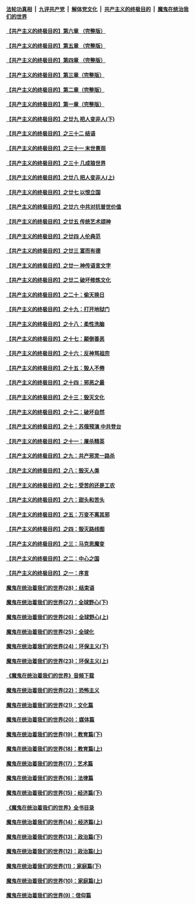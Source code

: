 

####  [法轮功真相](../../../../basic/blob/master/README.md?t=04062301) &nbsp;|&nbsp; [九评共产党](../../../../9ping.md/blob/master/README.md?t=04062301) &nbsp;|&nbsp; [解体党文化](../../../../jtdwh.md/blob/master/README.md?t=04062301)  &nbsp;|&nbsp; [共产主义的终极目的](../../../../gczydzjmd.md/blob/master/README.md?t=04062301) &nbsp;|&nbsp; [魔鬼在统治我们的世界](../../../../mgztzwmdsj.md/blob/master/README.md?t=04062301) 

#### [【共产主义的终极目的】第六章 （完整版）](../pages/nsc422/n11428913.md?t=04062301) 

#### [【共产主义的终极目的】第五章 （完整版）](../pages/nsc422/n11428912.md?t=04062301) 

#### [【共产主义的终极目的】第四章 （完整版）](../pages/nsc422/n11428907.md?t=04062301) 

#### [【共产主义的终极目的】第三章（完整版）](../pages/nsc422/n11428848.md?t=04062301) 

#### [【共产主义的终极目的】第二章（完整版）](../pages/nsc422/n11428831.md?t=04062301) 

#### [【共产主义的终极目的】第一章（完整版）](../pages/nsc422/n11417651.md?t=04062301) 

#### [【共产主义的终极目的】之廿九 把人变非人(下)](../pages/nsc422/n11344140.md?t=04062301) 

#### [【共产主义的终极目的】之三十二 结语](../pages/nsc422/n11360535.md?t=04062301) 

#### [【共产主义的终极目的】之三十一 末世景观](../pages/nsc422/n11351129.md?t=04062301) 

#### [【共产主义的终极目的】之三十 几成狼世界](../pages/nsc422/n11348280.md?t=04062301) 

#### [【共产主义的终极目的】之廿八 把人变非人(上)](../pages/nsc422/n11340492.md?t=04062301) 

#### [【共产主义的终极目的】之廿七 以恨立国](../pages/nsc422/n11336944.md?t=04062301) 

#### [【共产主义的终极目的】之廿六 中共对抗普世价值](../pages/nsc422/n11324785.md?t=04062301) 

#### [【共产主义的终极目的】之廿五 传统艺术颂神](../pages/nsc422/n11296396.md?t=04062301) 

#### [【共产主义的终极目的】之廿四 人伦典范](../pages/nsc422/n11296397.md?t=04062301) 

#### [【共产主义的终极目的】之廿三 富而有德](../pages/nsc422/n11283598.md?t=04062301) 

#### [【共产主义的终极目的】之廿一 神传语言文字](../pages/nsc422/n11263265.md?t=04062301) 

#### [【共产主义的终极目的】之廿二 破坏修炼文化](../pages/nsc422/n11245728.md?t=04062301) 

#### [【共产主义的终极目的】之二十：偷天换日](../pages/nsc422/n11238846.md?t=04062301) 

#### [【共产主义的终极目的】之十九：打开地狱门](../pages/nsc422/n11206376.md?t=04062301) 

#### [【共产主义的终极目的】之十八：柔性洗脑](../pages/nsc422/n11199994.md?t=04062301) 

#### [【共产主义的终极目的】之十七：颠倒善恶](../pages/nsc422/n11179782.md?t=04062301) 

#### [【共产主义的终极目的】之十六：反神骂祖宗](../pages/nsc422/n11166798.md?t=04062301) 

#### [【共产主义的终极目的】之十五：毁人不倦](../pages/nsc422/n11166792.md?t=04062301) 

#### [【共产主义的终极目的】之十四：邪恶之最](../pages/nsc422/n11150249.md?t=04062301) 

#### [【共产主义的终极目的】之十三：毁灭文化](../pages/nsc422/n11135227.md?t=04062301) 

#### [【共产主义的终极目的】之十二：破坏自然](../pages/nsc422/n11135214.md?t=04062301) 

#### [【共产主义的终极目的】之十：苏俄预演 中共登台](../pages/nsc422/n11118424.md?t=04062301) 

#### [【共产主义的终极目的】之十一：屠杀精英](../pages/nsc422/n11118442.md?t=04062301) 

#### [【共产主义的终极目的】之九：共产邪灵一路杀](../pages/nsc422/n11114139.md?t=04062301) 

#### [【共产主义的终极目的】之八：毁灭人类](../pages/nsc422/n11108503.md?t=04062301) 

#### [【共产主义的终极目的】之七：受苦的还是工农](../pages/nsc422/n11101809.md?t=04062301) 

#### [【共产主义的终极目的】之六：甜头和苦头](../pages/nsc422/n11096971.md?t=04062301) 

#### [【共产主义的终极目的】之五：万变不离其邪](../pages/nsc422/n11091285.md?t=04062301) 

#### [【共产主义的终极目的】之四：毁灭路线图](../pages/nsc422/n11086284.md?t=04062301) 

#### [【共产主义的终极目的】之三：马克思魔变](../pages/nsc422/n11061941.md?t=04062301) 

#### [【共产主义的终极目的】之二：中心之国](../pages/nsc422/n11047728.md?t=04062301) 

#### [【共产主义的终极目的】之一：序言](../pages/nsc422/n11086077.md?t=04062301) 

#### [魔鬼在统治着我们的世界(28)：结束语](../pages/nsc422/n10936246.md?t=04062301) 

#### [魔鬼在统治着我们的世界(27)：全球野心(下)](../pages/nsc422/n10928319.md?t=04062301) 

#### [魔鬼在统治着我们的世界(26)：全球野心(上)](../pages/nsc422/n10900318.md?t=04062301) 

#### [魔鬼在统治着我们的世界(25)：全球化](../pages/nsc422/n10788205.md?t=04062301) 

#### [魔鬼在统治着我们的世界(24)：环保主义(下)](../pages/nsc422/n10695307.md?t=04062301) 

#### [魔鬼在统治着我们的世界(23)：环保主义(上)](../pages/nsc422/n10688613.md?t=04062301) 

#### [《魔鬼在统治着我们的世界》音频下载](../pages/nsc422/n10635553.md?t=04062301) 

#### [魔鬼在统治着我们的世界(22)：恐怖主义](../pages/nsc422/n10614727.md?t=04062301) 

#### [魔鬼在统治着我们的世界(21)：文化篇](../pages/nsc422/n10597706.md?t=04062301) 

#### [魔鬼在统治着我们的世界(20)：媒体篇](../pages/nsc422/n10586579.md?t=04062301) 

#### [魔鬼在统治着我们的世界(19)：教育篇(下)](../pages/nsc422/n10564808.md?t=04062301) 

#### [魔鬼在统治着我们的世界(18)：教育篇(上)](../pages/nsc422/n10526970.md?t=04062301) 

#### [魔鬼在统治着我们的世界(17)：艺术篇](../pages/nsc422/n10499093.md?t=04062301) 

#### [魔鬼在统治着我们的世界(16)：法律篇](../pages/nsc422/n10485969.md?t=04062301) 

#### [魔鬼在统治着我们的世界(15)：经济篇(下)](../pages/nsc422/n10469975.md?t=04062301) 

#### [《魔鬼在统治着我们的世界》全书目录](../pages/nsc422/n10464261.md?t=04062301) 

#### [魔鬼在统治着我们的世界(14)：经济篇(上)](../pages/nsc422/n10457370.md?t=04062301) 

#### [魔鬼在统治着我们的世界(13)：政治篇(下)](../pages/nsc422/n10448270.md?t=04062301) 

#### [魔鬼在统治着我们的世界(12)：政治篇(上)](../pages/nsc422/n10444576.md?t=04062301) 

#### [魔鬼在统治着我们的世界(11)：家庭篇(下)](../pages/nsc422/n10440961.md?t=04062301) 

#### [魔鬼在统治着我们的世界(10)：家庭篇(上)](../pages/nsc422/n10435448.md?t=04062301) 

#### [魔鬼在统治着我们的世界(9)：信仰篇](../pages/nsc422/n10432159.md?t=04062301) 

